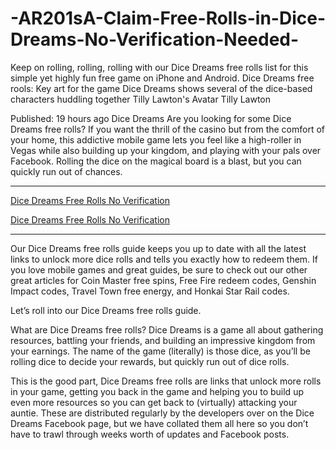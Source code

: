 # -AR201sA-Claim-Free-Rolls-in-Dice-Dreams-No-Verification-Needed-
Keep on rolling, rolling, rolling with our Dice Dreams free rolls list for this simple yet highly fun free game on iPhone and Android.
Dice Dreams free rools: Key art for the game Dice Dreams shows several of the dice-based characters huddling together
Tilly Lawton's Avatar
Tilly Lawton

Published: 19 hours ago
Dice Dreams 
Are you looking for some Dice Dreams free rolls? If you want the thrill of the casino but from the comfort of your home, this addictive mobile game lets you feel like a high-roller in Vegas while also building up your kingdom, and playing with your pals over Facebook. Rolling the dice on the magical board is a blast, but you can quickly run out of chances.

**************************************

[Dice Dreams Free Rolls No Verification](https://offersfrog.com/dice-dreams)

[Dice Dreams Free Rolls No Verification](https://offersfrog.com/dice-dreams)

**************************************




Our Dice Dreams free rolls guide keeps you up to date with all the latest links to unlock more dice rolls and tells you exactly how to redeem them. If you love mobile games and great guides, be sure to check out our other great articles for Coin Master free spins, Free Fire redeem codes, Genshin Impact codes, Travel Town free energy, and Honkai Star Rail codes.

Let’s roll into our Dice Dreams free rolls guide.

What are Dice Dreams free rolls? 
Dice Dreams is a game all about gathering resources, battling your friends, and building an impressive kingdom from your earnings. The name of the game (literally) is those dice, as you’ll be rolling dice to decide your rewards, but quickly run out of dice rolls.

This is the good part, Dice Dreams free rolls are links that unlock more rolls in your game, getting you back in the game and helping you to build up even more resources so you can get back to (virtually) attacking your auntie. These are distributed regularly by the developers over on the Dice Dreams Facebook page, but we have collated them all here so you don’t have to trawl through weeks worth of updates and Facebook posts. 
